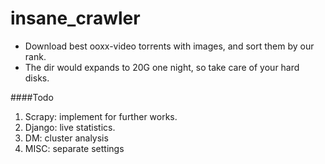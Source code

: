 insane_crawler
==============

* Download best ooxx-video torrents with images, and sort them by our rank.
* The dir would expands to 20G one night, so take care of your hard disks.

####Todo
1. Scrapy: implement for further works.
2. Django: live statistics.
3. DM: cluster analysis
4. MISC: separate settings
